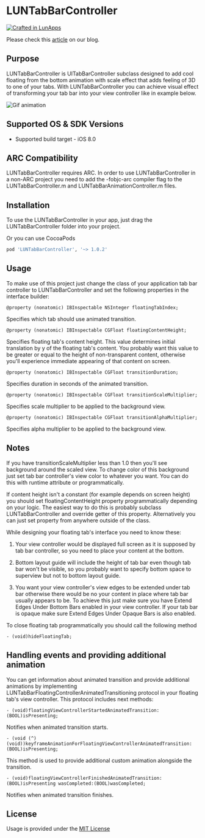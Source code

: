 # LUNTabBarController

[![Crafted in LunApps](https://lunapps.com/img/crafted-in-lunapps.png)](https://lunapps.com/)

Please check this [article](https://lunapps.com/blog/how-we-created-animated-tab-bar-for-mobile-apps/) on our blog.

Purpose
-------

LUNTabBarController is UITabBarController subclass designed to add cool floating from the bottom animation with scale effect that adds feeling of 3D to one of your tabs. With LUNTabBarController you can achieve visual effect of transforming your tab bar into your view controller like in example below.

![Gif animation](https://lunapps.com/blog/wp-content/uploads/2016/02/LUNTabBarController_animation.gif)

Supported OS & SDK Versions
---------------------------

* Supported build target - iOS 8.0
	
ARC Compatibility
-----------------

LUNTabBarController requires ARC. In order to use LUNTabBarController in a non-ARC project you need to add the -fobjc-arc compiler flag to the LUNTabBarController.m and LUNTabBarAnimationController.m files.

Installation
------------

To use the LUNTabBarController in your app, just drag the LUNTabBarController folder into your project.

Or you can use CocoaPods 

```ruby
pod 'LUNTabBarController', '~> 1.0.2'
```

Usage
-----

To make use of this project just change the class of your application tab bar controller to LUNTabBarController and set the following properties in the interface builder:

    @property (nonatomic) IBInspectable NSInteger floatingTabIndex;

Specifies which tab should use animated transition.

	@property (nonatomic) IBInspectable CGFloat floatingContentHeight;

Specifies floating tab's content height. This value determines initial translation by y of the floating tab's content. You probably want this value to be greater or equal to the height of non-transparent content, otherwise you'll experience immediate appearing of that content on screen.

	@property (nonatomic) IBInspectable CGFloat transitionDuration;

Specifies duration in seconds of the animated transition.

	@property (nonatomic) IBInspectable CGFloat transitionScaleMultiplier;

Specifies scale multiplier to be applied to the background view.

	@property (nonatomic) IBInspectable CGFloat transitionAlphaMultiplier;

Specifies alpha multiplier to be applied to the background view.

Notes
-----

If you have transitionScaleMultiplier less than 1.0 then you'll see background around the scaled view. To change color of this background just set tab bar controller's view color to whatever you want. You can do this with runtime attribute or programmatically.

If content height isn't a constant (for example depends on screen height) you  should set floatingContentHeight property programmatically depending on your logic. The easiest way to do this is probably subclass LUNTabBarController and override getter of this property. Alternatively you can just set property from anywhere outside of the class.

While designing your floating tab's interface you need to know these:

1. Your view controller would be displayed full screen as it is supposed by tab bar controller, so you need to place your content at the bottom.

2. Bottom layout guide will include the height of tab bar even though tab bar won't be visible, so you probably want to specify bottom space to superview but not to bottom layout guide.

3. You want your view controller's view edges to be extended under tab bar otherwise there would be no your content in place where tab bar usually appears to be. To achieve this just make sure you have Extend Edges Under Bottom Bars enabled in your view controller. If your tab bar is opaque make sure Extend Edges Under Opaque Bars is also enabled.

To close floating tab programmatically you should call the following method

    - (void)hideFloatingTab;

Handling events and providing additional animation
--------------------------------------------------

You can get information about animated transition and provide additional animations by implementing LUNTabBarFloatingControllerAnimatedTransitioning protocol in your floating tab's view controller. This protocol includes next methods:

    - (void)floatingViewControllerStartedAnimatedTransition:(BOOL)isPresenting;

Notifies when animated transition starts.

    - (void (^)(void))keyframeAnimationForFloatingViewControllerAnimatedTransition:(BOOL)isPresenting;

This method is used to provide additional custom animation alongside the transition.

    - (void)floatingViewControllerFinishedAnimatedTransition:(BOOL)isPresenting wasCompleted:(BOOL)wasCompleted;
    
Notifies when animated transition finishes.

License
-------

Usage is provided under the [MIT License](http://opensource.org/licenses/MIT)

